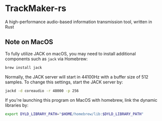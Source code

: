 # TrackMaker-rs
A high-performance audio-based information transmission tool, written in Rust

## Note on MacOS

To fully utilize JACK on macOS, you may need to install additional components such as `jack` via Homebrew:

```bash
brew install jack
```

Normally, the JACK server will start in 44100Hz with a buffer size of 512 samples. To change this settings, start the JACK server by:

```bash
jackd -d coreaudio -r 48000 -p 256
```

If you're launching this program on MacOS with homebrew, link the dynamic libraries by:

```bash
export DYLD_LIBRARY_PATH="$HOME/homebrew/lib:$DYLD_LIBRARY_PATH"
```